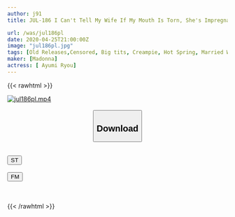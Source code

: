 ```yaml
---
author: j91
title: JUL-186 I Can't Tell My Wife If My Mouth Is Torn, She's Impregnated With Her Mother-in-law. I Forgot Myself And Took A Vaginal Cum Shot On A Hot Spring Trip For Two Days And One Night. -Ayumi Miura

url: /was/jul186pl
date: 2020-04-25T21:00:00Z
image: "jul186pl.jpg"
tags: [Old Releases,Censored, Big tits, Creampie, Hot Spring, Married Woman, Mature Woman]
maker: [Madonna]
actress: [ Ayumi Ryou]
---
```



{{< rawhtml >}}

<div class="video" data-videoid="wJGkGMwrpzIJqrb">
    <a href="javascript:;">
        <img src="/was/jul186pl/jul186pl.jpg" width="WIDTH" height="HEIGHT" alt="jul186pl.mp4" loading="lazy">
    </a>
</div>

<script type="text/javascript" src="https://j91.asia/asset/on-demand-st.js"></script>

<br>
  <link rel="stylesheet" href="https://j91.asia/asset/bs5.css">
  
  <center>
  <button class="btn btn-primary" type="button" data-bs-toggle="collapse" data-bs-target=".multi-collapse" aria-expanded="false" aria-controls="multiCollapseExample1 multiCollapseExample2"><h2>Download</h2></button></center>
</p>
<div class="row">
  <div class="col">
    <div class="collapse multi-collapse" id="multiCollapseExample1">
      <div class="card card-body">
	      	      <br>
<div class="buttons">  
<a href="https://streamtape.to/v/wJGkGMwrpzIJqrb" target="_blank"><button class="btn-hover color-3"><i class="fa fa-download"></i> ST</button></a></div>
    </div>
  </div>
</div>
  <div class="col">
    <div class="collapse multi-collapse" id="multiCollapseExample2">
      <div class="card card-body">
	      <br>
<div class="buttons">
    <a href="https://filemoon.sx/d/cpkyvw5qkrhi" target="_blank"><button class="btn-hover color-8"><i class="fa fa-download"></i> FM</button></a></div>
<br><br>
      </div>
    </div>
  </div>
</div>

{{< /rawhtml >}}